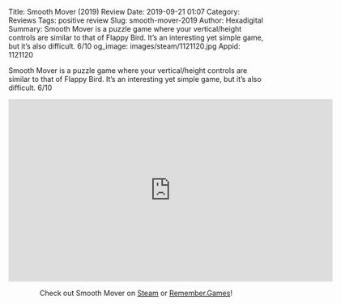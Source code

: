 Title: Smooth Mover (2019) Review
Date: 2019-09-21 01:07
Category: Reviews
Tags: positive review
Slug: smooth-mover-2019
Author: Hexadigital
Summary: Smooth Mover is a puzzle game where your vertical/height controls are similar to that of Flappy Bird. It’s an interesting yet simple game, but it’s also difficult. 6/10
og_image: images/steam/1121120.jpg
Appid: 1121120

Smooth Mover is a puzzle game where your vertical/height controls are similar to that of Flappy Bird. It’s an interesting yet simple game, but it’s also difficult. 6/10

<center><iframe src="https://www.youtube.com/embed/QZEq816ia94?feature=oembed" allow="accelerometer; autoplay; encrypted-media; gyroscope; picture-in-picture" width="640" height="360" frameborder="0"></iframe>

Check out Smooth Mover on [Steam](https://store.steampowered.com/app/1121120/?curator_clanid=34633900) or [Remember.Games](https://remember.games/game/2655/)!</center>
